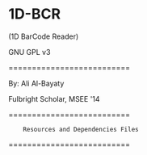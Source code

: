 # 1D-BCR
(1D BarCode Reader)

GNU GPL v3

==========================

By: Ali Al-Bayaty

Fulbright Scholar, MSEE '14

==========================

		Resources and Dependencies Files

==========================
